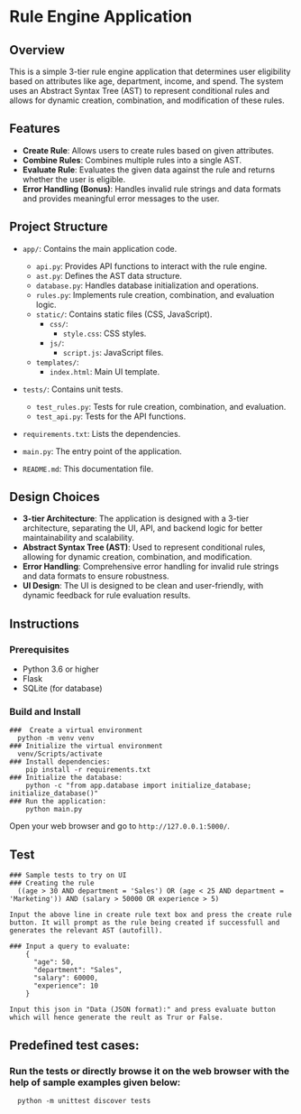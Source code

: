 # Rule Engine Application

## Overview
This is a simple 3-tier rule engine application that determines user eligibility based on attributes like age, department, income, and spend. The system uses an Abstract Syntax Tree (AST) to represent conditional rules and allows for dynamic creation, combination, and modification of these rules.

## Features
  - **Create Rule**: Allows users to create rules based on given attributes.
  - **Combine Rules**: Combines multiple rules into a single AST.
  - **Evaluate Rule**: Evaluates the given data against the rule and returns whether the user is eligible.
  - **Error Handling (Bonus)**: Handles invalid rule strings and data formats and provides meaningful error messages to the user.


## Project Structure
- `app/`: Contains the main application code.
  - `api.py`: Provides API functions to interact with the rule engine.
  - `ast.py`: Defines the AST data structure.
  - `database.py`: Handles database initialization and operations.
  - `rules.py`: Implements rule creation, combination, and evaluation logic.
  - `static/`: Contains static files (CSS, JavaScript).
    - `css/`: 
      - `style.css`: CSS styles.
    - `js/`:
      - `script.js`: JavaScript files.
  - `templates/`:
      - `index.html`: Main UI template.
  
- `tests/`: Contains unit tests.
  - `test_rules.py`: Tests for rule creation, combination, and evaluation.
  - `test_api.py`: Tests for the API functions.
- `requirements.txt`: Lists the dependencies.
- `main.py`: The entry point of the application.
- `README.md`: This documentation file.

## Design Choices
- **3-tier Architecture**: The application is designed with a 3-tier architecture, separating the UI, API, and backend logic for better maintainability and scalability.
- **Abstract Syntax Tree (AST)**: Used to represent conditional rules, allowing for dynamic creation, combination, and modification.
- **Error Handling**: Comprehensive error handling for invalid rule strings and data formats to ensure robustness.
- **UI Design**: The UI is designed to be clean and user-friendly, with dynamic feedback for rule evaluation results.

## Instructions

  ### Prerequisites
  - Python 3.6 or higher
  - Flask
  - SQLite (for database)


  ### Build and Install
    ###  Create a virtual environment 
      python -m venv venv
    ### Initialize the virtual environment 
      venv/Scripts/activate
    ### Install dependencies:
        pip install -r requirements.txt
    ### Initialize the database:
        python -c "from app.database import initialize_database; initialize_database()"
    ### Run the application:
        python main.py
  Open your web browser and go to `http://127.0.0.1:5000/`.

  ## Test
    ### Sample tests to try on UI
    ### Creating the rule
      ((age > 30 AND department = 'Sales') OR (age < 25 AND department = 'Marketing')) AND (salary > 50000 OR experience > 5)

    Input the above line in create rule text box and press the create rule button. It will prompt as the rule being created if successfull and generates the relevant AST (autofill).

    ### Input a query to evaluate:
        {
          "age": 50,
          "department": "Sales",
          "salary": 60000,
          "experience": 10
        }

    Input this json in "Data (JSON format):" and press evaluate button which will hence generate the reult as Trur or False.


  ## Predefined test cases:
  ### Run the tests or directly browse it on the web browser with the help of sample examples given below:
      python -m unittest discover tests